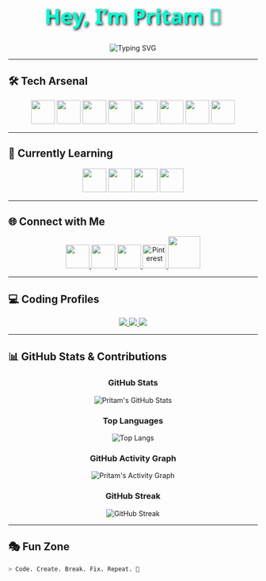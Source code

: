  <!--  - 👋 Hi, I’m @Pritamx4
- 👀 I’m interested in frontend development
- 🌱 I’m currently learning javascript
- 💞️ I’m looking to collaborate on coolanimations on my frontend
- 📫 Reach me through my Pinterest account:Pritamx4
- 😄 Pronouns: he/him
- ⚡ Fun fact: I'm always smile  -->

<!---
Pritamx4/Pritamx4 is a ✨ special ✨ repository because its `README.md` (this file) appears on your GitHub profile.
You can click the Preview link to take a look at your changes.
--->

<!-- =================== HERO SECTION =================== -->
<h1 align="center" style="font-family: 'Segoe UI', Tahoma, Verdana, sans-serif; font-size:3em; color:#00FFD5; text-shadow: 2px 2px 5px #000000;">
  Hey, I’m Pritam 👋
</h1>

<p align="center"> <img src="https://readme-typing-svg.herokuapp.com?font=Orbitron&pause=1000&center=true&vCenter=true&width=650&size=28&color=00FFD5&lines=Frontend+Developer;Loves+Cool+Animations;Always+Smiling+%F0%9F%98%84;Learning+New+Tech+Everyday" alt="Typing SVG" /> </p>


---

<!-- =================== TECH ARSENAL =================== -->
## 🛠️ Tech Arsenal
<div align="center">
  <img src="https://skillicons.dev/icons?i=html" width="48" height="48" />
  <img src="https://skillicons.dev/icons?i=css" width="48" height="48" />
  <img src="https://skillicons.dev/icons?i=js" width="48" height="48" />
  <img src="https://skillicons.dev/icons?i=tailwind" width="48" height="48" />
  <img src="https://skillicons.dev/icons?i=react" width="48" height="48" />
  <img src="https://skillicons.dev/icons?i=nextjs" width="48" height="48" />
  <img src="https://skillicons.dev/icons?i=threejs" width="48" height="48" />
  <img src="https://skillicons.dev/icons?i=java" width="48" height="48" />
</div>

---

## 🚀 Currently Learning
<div align="center">
  <img src="https://skillicons.dev/icons?i=react" width="48" height="48" />
  <img src="https://skillicons.dev/icons?i=nextjs" width="48" height="48" />
  <img src="https://skillicons.dev/icons?i=threejs" width="48" height="48" />
  <img src="https://skillicons.dev/icons?i=java" width="48" height="48" />
</div>

---

## 🌐 Connect with Me
<div align="center">
  <a href="https://www.linkedin.com/in/pritam-singh-ab3943296">
    <img src="https://upload.wikimedia.org/wikipedia/commons/c/ca/LinkedIn_logo_initials.png" width="48" height="48" />
  </a>
  <a href="https://x.com/Pritamx4_">
    <img src="https://skillicons.dev/icons?i=twitter" width="48" height="48" />
  </a>
  <a href="https://instagram.com/pritamx4_">
    <img src="https://skillicons.dev/icons?i=instagram" width="48" height="48" />
  </a>
  <a href="https://pinterest.com/pritamx4">
    <img src="https://upload.wikimedia.org/wikipedia/commons/0/08/Pinterest-logo.png" width="48" height="48" alt="Pinterest" />
  </a>
  <a href="https://www.youtube.com/@Pritamx4-Studio">
    <img src="https://upload.wikimedia.org/wikipedia/commons/0/09/YouTube_full-color_icon_%282017%29.svg" width="65" height="65"/>
  </a>
</div>

---

## 💻 Coding Profiles
<div align="center">

<a href="https://leetcode.com/u/pritamx4">
  <img src="https://img.shields.io/badge/LeetCode-FFA116?style=for-the-badge&logo=leetcode&logoColor=black" />
</a>

<a href="https://www.geeksforgeeks.org/user/pritamx4">
  <img src="https://img.shields.io/badge/GeeksforGeeks-2F8D46?style=for-the-badge&logo=geeksforgeeks&logoColor=white" />
</a>

<a href="https://www.hackerrank.com/profile/Pritamx4">
  <img src="https://img.shields.io/badge/HackerRank-00EA64?style=for-the-badge&logo=hackerrank&logoColor=white" />
</a>

</div>

---

## 📊 GitHub Stats & Contributions
<div align="center">

### GitHub Stats
![Pritam's GitHub Stats](https://github-readme-stats.vercel.app/api?username=pritamx4&show_icons=true&theme=radical&hide_border=false)

### Top Languages
![Top Langs](https://github-readme-stats.vercel.app/api/top-langs/?username=pritamx4&layout=compact&theme=radical&hide_border=false)

### GitHub Activity Graph
![Pritam's Activity Graph](https://github-readme-activity-graph.vercel.app/graph?username=pritamx4&theme=react-dark&area=true)

### GitHub Streak
![GitHub Streak](https://github-readme-streak-stats.herokuapp.com/?user=pritamx4&theme=radical&hide_border=false)

</div>





---

## 🎭 Fun Zone
```bash
> Code. Create. Break. Fix. Repeat. 🚀


